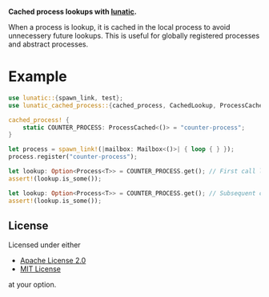 **Cached process lookups with [lunatic](https://crates.io/crates/lunatic).**

When a process is lookup, it is cached in the local process to avoid unnecessery future lookups.
This is useful for globally registered processes and abstract processes.

# Example

```rust
use lunatic::{spawn_link, test};
use lunatic_cached_process::{cached_process, CachedLookup, ProcessCached};

cached_process! {
    static COUNTER_PROCESS: ProcessCached<()> = "counter-process";
}

let process = spawn_link!(|mailbox: Mailbox<()>| { loop { } });
process.register("counter-process");

let lookup: Option<Process<T>> = COUNTER_PROCESS.get(); // First call lookup process from host
assert!(lookup.is_some());

let lookup: Option<Process<T>> = COUNTER_PROCESS.get(); // Subsequent calls will use cached process
assert!(lookup.is_some());
```

## License

Licensed under either

- [Apache License 2.0]
- [MIT License]

at your option.

[Apache License 2.0]: ./LICENSE-APACHE
[MIT License]: ./LICENSE-MIT
